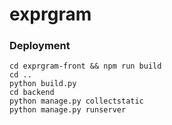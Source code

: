 # exprgram
### Deployment
```
cd exprgram-front && npm run build
cd ..
python build.py
cd backend
python manage.py collectstatic
python manage.py runserver
```